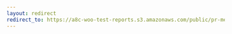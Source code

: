 ```yaml
---
layout: redirect
redirect_to: https://a8c-woo-test-reports.s3.amazonaws.com/public/pr-merge/41537/e2e/index.html
---
```

